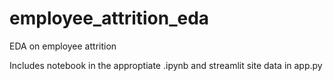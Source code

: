 # employee_attrition_eda

EDA on employee attrition

Includes notebook in the approptiate .ipynb and streamlit site data in app.py 
